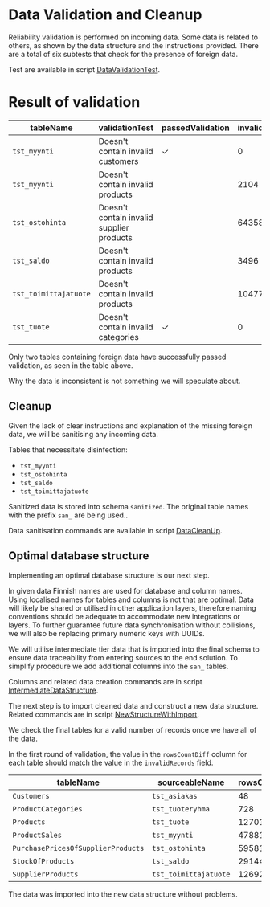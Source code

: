 # Data Validation and Cleanup

Reliability validation is performed on incoming data. Some data is related to others, as shown by the data structure and the instructions provided. There are a total of six subtests that check for the presence of foreign data.

Test are available in script [DataValidationTest](../scripts/DataValidationTests.sql).

# Result of validation

| tableName             | validationTest                            | passedValidation | invalidRecords |
| --------------------- | ----------------------------------------- | ---------------- | -------------- |
| `tst_myynti`          | Doesn't contain invalid customers         | ✓                | 0              |
| `tst_myynti`          | Doesn't contain invalid products          |                  | 2104           |
| `tst_ostohinta`       | Doesn't contain invalid supplier products |                  | 643586         |
| `tst_saldo`           | Doesn't contain invalid products          |                  | 3496           |
| `tst_toimittajatuote` | Doesn't contain invalid products          |                  | 104773         |
| `tst_tuote`           | Doesn't contain invalid categories        | ✓                | 0              |

Only two tables containing foreign data have successfully passed validation, as seen in the table above.

Why the data is inconsistent is not something we will speculate about. 

## Cleanup

Given the lack of clear instructions and explanation of the missing foreign data, we will be sanitising any incoming data. 

Tables that necessitate disinfection:

- `tst_myynti`
- `tst_ostohinta`
- `tst_saldo`
- `tst_toimittajatuote`

Sanitized data is stored into schema `sanitized`. The original table names with the prefix `san_` are being used..

Data sanitisation commands are available in script [DataCleanUp](../scripts/DataCleanUp.sql).

## Optimal database structure

Implementing an optimal database structure is our next step. 

In given data Finnish names are used for database and column names. Using localised names for tables and columns is not that are optimal. Data will likely be shared or utilised in other application layers, therefore naming conventions should be adequate to accommodate new integrations or layers. To further guarantee future data synchronisation without collisions, we will also be replacing primary numeric keys with UUIDs.

We will utilise intermediate tier data that is imported into the final schema to ensure data traceability from entering sources to the end solution. To simplify procedure we add additional columns into the `san_` tables.

Columns and related data creation commands are in script [IntermediateDataStructure](../scripts/IntermediateDataStructure.sql).

The next step is to import cleaned data and construct a new data structure. Related commands are in script [NewStructureWithImport](../scripts/NewStructureWithImport.sql).

We check the final tables for a valid number of records once we have all of the data.

In the first round of validation, the value in the `rowsCountDiff` column for each table should match the value in the `invalidRecords` field.

| tableName                          | sourceableName        | rowsCount | incomingRowsCount | rowsCountDiff |
| ---------------------------------- | --------------------- | --------- | ----------------- | ------------- |
| `Customers`                        | `tst_asiakas`         | 48        | 48                | 0             |
| `ProductCategories`                | `tst_tuoteryhma`      | 728       | 728               | 0             |
| `Products`                         | `tst_tuote`           | 127011    | 127011            | 0             |
| `ProductSales`                     | `tst_myynti`          | 47881     | 49985             | 2104          |
| `PurchasePricesOfSupplierProducts` | `tst_ostohinta`       | 595816    | 1239402           | 643586        |
| `StockOfProducts`                  | `tst_saldo`           | 29144     | 32640             | 3496          |
| `SupplierProducts`                 | `tst_toimittajatuote` | 126928    | 231701            | 104773        |

The data was imported into the new data structure without problems.

